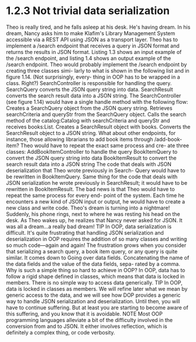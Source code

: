 # 1.2.3 Not trivial data serialization

Theo is really tired, and he falls asleep at his desk. He's having dream. In his dream, Nancy
asks him to make Klafim's Library Management System accessible via a REST API using
JSON as a transport layer. Theo has to implement a /search endpoint that receives a
query in JSON format and returns the results in JSON format. Listing 1.3 shows an input
example of the /search endpoint, and listing 1.4 shows an output example of the /search
endpoint.
Theo would probably implement the /search endpoint by creating three classes simi-
larly to what is shown in the following list and in figure 1.14. (Not surprisingly, every-
thing in OOP has to be wrapped in a class. Right?)
 SearchController is responsible for handling the query.
 SearchQuery converts the JSON query string into data.
 SearchResult converts the search result data into a JSON string.
The SearchController (see figure 1.14) would have a single handle method with the
following flow:
 Creates a SearchQuery object from the JSON query string.
 Retrieves searchCriteria and queryStr from the SearchQuery object.
 Calls the search method of the catalog:Catalog with searchCriteria and
queryStr and receives books:List<Book>.
 Creates a SearchResult object with books.
 Converts the SearchResult object to a JSON string.
What about other endpoints, for instance, those allowing librarians to add book items
through /add-book-item? Theo would have to repeat the exact same process and cre-
ate three classes:
 AddBookItemController to handle the query
 BookItemQuery to convert the JSON query string into data
 BookItemResult to convert the search result data into a JSON string
The code that deals with JSON deserialization that Theo wrote previously in Search-
Query would have to be rewritten in BookItemQuery. Same thing for the code that
deals with JSON serialization he wrote previously in SearchResult; it would have to be
rewritten in BookItemResult.
The bad news is that Theo would have to repeat the same process for every end-
point of the system. Each time he encounters a new kind of JSON input or output,
he would have to create a new class and write code. Theo's dream is turning into a
nightmare!
Suddenly, his phone rings, next to where he was resting his head on the desk. As Theo
wakes up, he realizes that Nancy never asked for JSON. It was all a dream...a really bad
dream!
TIP In OOP, data serialization is difficult.
It's quite frustrating that handling JSON serialization and deserialization in OOP
requires the addition of so many classes and writing so much code—again and again!
The frustration grows when you consider that serializing a search query, a book item
query, or any query is quite similar. It comes down to
 Going over data fields.
 Concatenating the name of the data fields and the value of the data fields, sepa-
rated by a comma.
Why is such a simple thing so hard to achieve in OOP? In OOP, data has to follow a
rigid shape defined in classes, which means that data is locked in members. There is
no simple way to access data generically.
TIP In OOP, data is locked in classes as members.
We will refine later what we mean by generic access to the data, and we will see how
DOP provides a generic way to handle JSON serialization and deserialization. Until
then, you will have to continue suffering. But at least you are starting to become aware
of this suffering, and you know that it is avoidable.
 NOTE Most OOP programming languages alleviate a bit of the difficulty involved
in the conversion from and to JSON. It either involves reflection, which is definitely a
complex thing, or code verbosity.